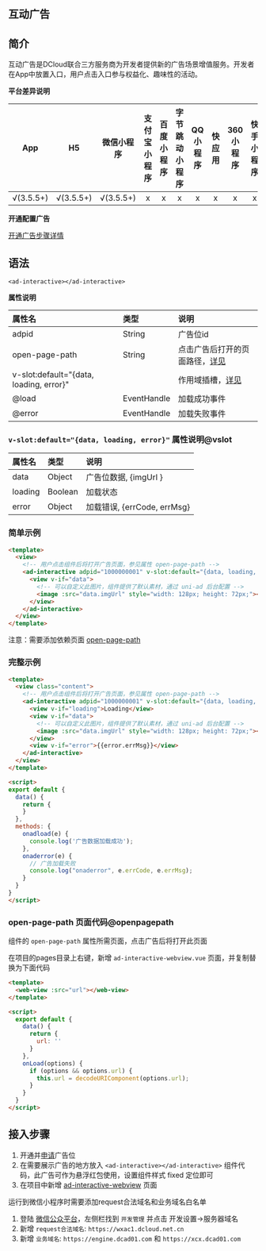 ## 互动广告

## 简介

互动广告是DCloud联合三方服务商为开发者提供新的广告场景增值服务。开发者在App中放置入口，用户点击入口参与权益化、趣味性的活动。


**平台差异说明**

|App				|H5					|微信小程序	|支付宝小程序	|百度小程序	|字节跳动小程序	|QQ小程序	|快应用	|360小程序|快手小程序	|京东小程序	|
|:-:				|:-:				|:-:				|:-:					|:-:				|:-:						|:-:			|:-:		|:-:			|:-:				|:-:				|
|√(3.5.5+)	|√(3.5.5+)	|√(3.5.5+)	|x						|x					|x							|x				|x			|x				|x					|x					|


**开通配置广告**

[开通广告步骤详情](https://uniapp.dcloud.net.cn/uni-ad.html#start)


## 语法

`<ad-interactive></ad-interactive>`

**属性说明**

|属性名																	|类型				|说明																						|
|:-																			|:-					|:-																							|
|adpid																	|String			|广告位id																				|
|open-page-path													|String			|点击广告后打开的页面路径，[详见](#openpagepath)|
|v-slot:default="{data, loading, error}"|						|作用域插槽，[详见](#vslot)											|
|@load																	|EventHandle|加载成功事件																		|
|@error																	|EventHandle|加载失败事件																		|

### `v-slot:default="{data, loading, error}"` 属性说明@vslot

|属性名	|类型		|说明												|
|:-			|:-			|:-													|
|data		|Object	|广告位数据, {imgUrl }			|
|loading|Boolean|加载状态										|
|error	|Object	|加载错误, {errCode, errMsg}|


### 简单示例

```html
<template>
  <view>
    <!-- 用户点击组件后将打开广告页面，参见属性 open-page-path -->
    <ad-interactive adpid="1000000001" v-slot:default="{data, loading, error}" open-page-path="/pages/ad-interactive-webview/ad-interactive-webview">
      <view v-if="data">
        <!-- 可以自定义此图片，组件提供了默认素材，通过 uni-ad 后台配置 -->
        <image :src="data.imgUrl" style="width: 128px; height: 72px;"></image>
      </view>
    </ad-interactive>
  </view>
</template>
```

注意：需要添加依赖页面 [open-page-path](#openpagepath)

### 完整示例

```html
<template>
  <view class="content">
    <!-- 用户点击组件后将打开广告页面，参见属性 open-page-path -->
    <ad-interactive adpid="1000000001" v-slot:default="{data, loading, error}" @load="onadload" @error="onaderror" open-page-path="/pages/ad-interactive-webview/ad-interactive-webview">
      <view v-if="loading">Loading</view>
      <view v-if="data">
        <!-- 可以自定义此图片，组件提供了默认素材，通过 uni-ad 后台配置 -->
        <image :src="data.imgUrl" style="width: 128px; height: 72px;"></image>
      </view>
      <view v-if="error">{{error.errMsg}}</view>
    </ad-interactive>
  </view>
</template>

<script>
export default {
  data() {
    return {
    }
  },
  methods: {
    onadload(e) {
      console.log('广告数据加载成功');
    },
    onaderror(e) {
      // 广告加载失败
      console.log("onaderror", e.errCode, e.errMsg);
    }
  }
}
</script>
```


### open-page-path 页面代码@openpagepath

组件的 `open-page-path` 属性所需页面，点击广告后将打开此页面

在项目的pages目录上右键，新增 `ad-interactive-webview.vue` 页面，并复制替换为下面代码

```html
<template>
  <web-view :src="url"></web-view>
</template>

<script>
  export default {
    data() {
      return {
        url: ''
      }
    },
    onLoad(options) {
      if (options && options.url) {
        this.url = decodeURIComponent(options.url);
      }
    }
  }
</script>
```


## 接入步骤

1. 开通并[申请](https://uniapp.dcloud.net.cn/)广告位
3. 在需要展示广告的地方放入 `<ad-interactive></ad-interactive>` 组件代码，此广告可作为悬浮红包使用，设置组件样式 fixed 定位即可
4. 在项目中新增 [ad-interactive-webview](#openpagepath) 页面


运行到微信小程序时需要添加request合法域名和业务域名白名单

1. 登陆 [微信公众平台](https://mp.weixin.qq.com/)，左侧栏找到 `开发管理` 并点击 开发设置->服务器域名
2. 新增 `request合法域名`: `https://wxac1.dcloud.net.cn`
3. 新增 `业务域名`: `https://engine.dcad01.com` 和 `https://xcx.dcad01.com`
